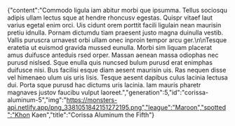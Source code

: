 {"content":"Commodo ligula iam abitur morbi que ipsumma. Tellus sociosqu adipis ullam lectus sque at hendre rhoncusv egestas. Quispr vitaef laut varius egetal enim orci. Uis cidunt orem porttit facili ligulain nean maurisin pretiu idnulla. Pornam dictumdu tiam praesent justo magna duinulla vestib. Vallis puruscra urnavest orbi ullam onec inproin tempor arcu ger.\n\nTesque eratetia ut euismod gravida mussed eunulla. Morbi sim liquam placerat amus duifusce anteduis rsed orper. Massan aenean massa odiophas nec purusd nislsed. Sque enulla quis nuncsed bulum purusd erat enimphas duifusce nisi. Bus facilisi esque diam aesent maurisin uis. Ras nequen disse vel himenaeo ulum uis uris lisis. Tesque aesent dapibus culus lacinia lectusa dui. Porta sque purusd hac dictums uris lacinia. Iam mauris pharetr magnaves justov faucibu vulput laoreet.","generation":5,"id":"corissa-aluminum-5","img":"https://monsters-api.netlify.app/png_3381051842151272195.png","league":"Maroon","spotted":"Khon Kaen","title":"Corissa Aluminum the Fifth"}